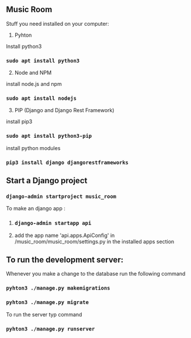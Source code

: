 ## Music Room

Stuff you need installed on your computer:

1. Pyhton

Install python3 
### `sudo apt install python3`

2. Node and NPM

install node.js and npm
### `sudo apt install nodejs`

3. PIP (Django and Django Rest Framework)

install pip3 
### `sudo apt install python3-pip`
install python modules 
### `pip3 install django djangorestframeworks`


## Start a Django project 
### `django-admin startproject music_room`

To make an django app :
1. ### `django-admin startapp api`
2. add the app name 'api.apps.ApiConfig' in /music_room/music_room/settings.py in the installed apps section


## To run the development server: 

Whenever you make a change to the database run the following command
### `pyhton3 ./manage.py makemigrations`
### `pyhton3 ./manage.py migrate`
To run the server typ command
### `pyhton3 ./manage.py runserver`